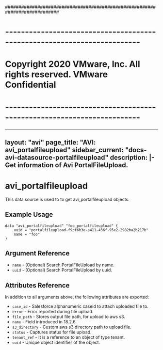 ############################################################################
# ------------------------------------------------------------------------
# Copyright 2020 VMware, Inc.  All rights reserved. VMware Confidential
# ------------------------------------------------------------------------
###

---
layout: "avi"
page_title: "AVI: avi_portalfileupload"
sidebar_current: "docs-avi-datasource-portalfileupload"
description: |-
  Get information of Avi PortalFileUpload.
---

# avi_portalfileupload

This data source is used to to get avi_portalfileupload objects.

## Example Usage

```hcl
data "avi_portalfileupload" "foo_portalfileupload" {
    uuid = "portalfileupload-f9cf6b3e-a411-436f-95e2-2982ba2b217b"
    name = "foo"
}
```

## Argument Reference

* `name` - (Optional) Search PortalFileUpload by name.
* `uuid` - (Optional) Search PortalFileUpload by uuid.

## Attributes Reference

In addition to all arguments above, the following attributes are exported:

* `case_id` - Salesforce alphanumeric caseid to attach uploaded file to.
* `error` - Error reported during file upload.
* `file_path` - Stores output file path, for upload to aws s3.
* `name` - Field introduced in 18.2.6.
* `s3_directory` - Custom aws s3 directory path to upload file.
* `status` - Captures status for file upload.
* `tenant_ref` - It is a reference to an object of type tenant.
* `uuid` - Unique object identifier of the object.

